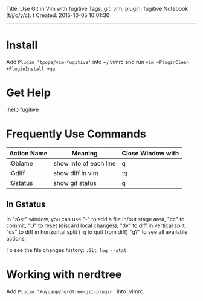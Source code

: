 Title: Use Git in Vim with fugitive
Tags: git; vim; plugin; fugitive
Notebook [t/j/o/y/c]: t
Created: 2015-10-05 10:01:30

------

# Install

Add `Plugin 'tpope/vim-fugitive'` into ~/.vimrc
and run `vim +PluginClean +PluginInstall +qa`.

# Get Help

:help fugitive

# Frequently Use Commands

Action Name | Meaning                | Close Window with 
----------- | -------                | -----------------
:Gblame     | show info of each line | q
:Gdiff      | show diff in vim       | :q
:Gstatus    | show git status        | q

## In Gstatus

In ":Gst" window, you can use
"-" to add a file in/out stage area,
"cc" to commit,
"U" to reset (discard local changes),
"dv" to diff in vertical split,
"ds" to diff in horizontal split (`:q` to quit from diff)
"g?" to see all available actions.

To see the file changes history: `:Git log --stat`.

# Working with nerdtree

Add `Plugin 'Xuyuanp/nerdtree-git-plugin'` into .vimrc.
